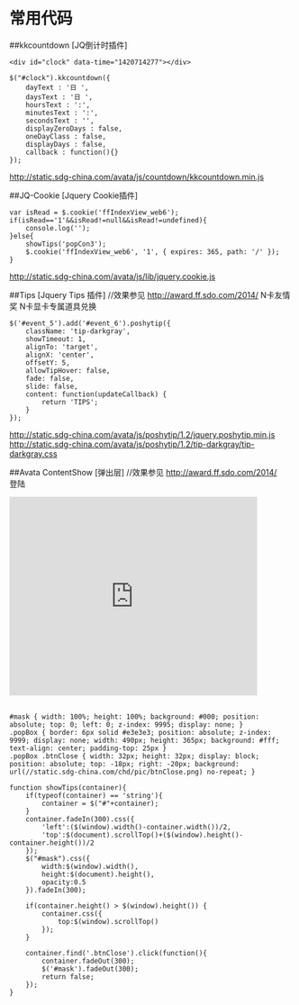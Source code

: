 常用代码
==

##kkcountdown [JQ倒计时插件]

    <div id="clock" data-time="1420714277"></div>
    
    $("#clock").kkcountdown({
        dayText : '日 ',
        daysText : '日 ',
        hoursText : ':',
        minutesText : ':',
        secondsText : '',
        displayZeroDays : false,
        oneDayClass : false,
        displayDays : false,
        callback : function(){}
    });
 
  http://static.sdg-china.com/avata/js/countdown/kkcountdown.min.js
  
##JQ-Cookie [Jquery Cookie插件]

    var isRead = $.cookie('ffIndexView_web6');
    if(isRead=='1'&&isRead!=null&&isRead!=undefined){
        console.log('');
    }else{
        showTips('popCon3');
        $.cookie('ffIndexView_web6', '1', { expires: 365, path: '/' });
    }
  http://static.sdg-china.com/avata/js/lib/jquery.cookie.js
  
##Tips [Jquery Tips 插件]
    //效果参见 http://award.ff.sdo.com/2014/
    <span class="nam" id="event_6">N卡友情奖</span>
    <span class="nam" id="event_5">N卡显卡专属道具兑换</span>
    
    $('#event_5').add('#event_6').poshytip({
        className: 'tip-darkgray',
        showTimeout: 1,
        alignTo: 'target',
        alignX: 'center',
        offsetY: 5,
        allowTipHover: false,
        fade: false,
        slide: false,
        content: function(updateCallback) {
            return 'TIPS';
        }
    });
    
  http://static.sdg-china.com/avata/js/poshytip/1.2/jquery.poshytip.min.js
  http://static.sdg-china.com/avata/js/poshytip/1.2/tip-darkgray/tip-darkgray.css
  
##Avata ContentShow [弹出层]
    //效果参见 http://award.ff.sdo.com/2014/             
    <a onclick="return showTips('login_div');">登陆</a>
    <div class="popBox" id="login_div">
      <a href="javascript:;" class="btnClose" title="关闭"></a>
      <iframe style="width:440px;height:353px; border:0px;" src="http://login.sdo.com/sdo/Login/LoginFrameFC.php">
      </iframe>
    </div>  
    <div id="mask"></div>
    
    #mask { width: 100%; height: 100%; background: #000; position: absolute; top: 0; left: 0; z-index: 9995; display: none; }
    .popBox { border: 6px solid #e3e3e3; position: absolute; z-index: 9999; display: none; width: 490px; height: 365px; background: #fff; text-align: center; padding-top: 25px }
    .popBox .btnClose { width: 32px; height: 32px; display: block; position: absolute; top: -18px; right: -20px; background: url(//static.sdg-china.com/chd/pic/btnClose.png) no-repeat; }
    
    function showTips(container){
        if(typeof(container) == 'string'){
            container = $("#"+container);
        }
        container.fadeIn(300).css({
            'left':($(window).width()-container.width())/2,
            'top':$(document).scrollTop()+($(window).height()-container.height())/2
        });
        $("#mask").css({
            width:$(window).width(),
            height:$(document).height(),
            opacity:0.5
        }).fadeIn(300);
     
        if(container.height() > $(window).height()) {
            container.css({
                top:$(window).scrollTop()
            });
        }
     
        container.find('.btnClose').click(function(){
            container.fadeOut(300);
            $('#mask').fadeOut(300);
            return false;
        });
    }
